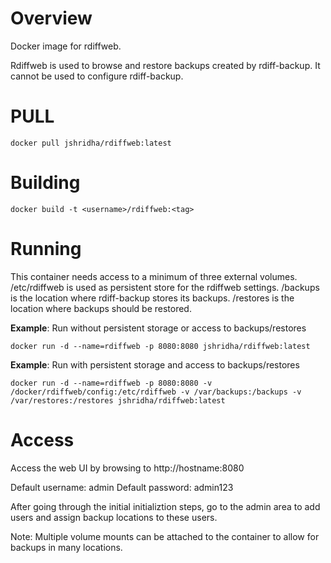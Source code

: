 Overview
========

Docker image for rdiffweb.

Rdiffweb is used to browse and restore backups created by rdiff-backup. It cannot be used to configure rdiff-backup.

PULL
=======
```docker pull jshridha/rdiffweb:latest```

Building
========

```docker build -t <username>/rdiffweb:<tag>```

Running
=======

This container needs access to a minimum of three external volumes.
/etc/rdiffweb is used as persistent store for the rdiffweb settings.
/backups is the location where rdiff-backup stores its backups.
/restores is the location where backups should be restored.

**Example**: Run without persistent storage or access to backups/restores
```
docker run -d --name=rdiffweb -p 8080:8080 jshridha/rdiffweb:latest
```

**Example**: Run with persistent storage and access to backups/restores
```
docker run -d --name=rdiffweb -p 8080:8080 -v /docker/rdiffweb/config:/etc/rdiffweb -v /var/backups:/backups -v /var/restores:/restores jshridha/rdiffweb:latest
```

Access
=======
Access the web UI by browsing to http://hostname:8080

Default username: admin
Default password: admin123

After going through the initial initializtion steps, go to the admin area to add users and assign backup locations to these users.

Note: Multiple volume mounts can be attached to the container to allow for backups in many locations.

